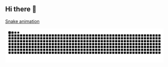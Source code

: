 ## Hi there 👋

[Snake animation](https://github.com/ericksvargas/ericksvargas/tree/main)

<picture>
  <source media="(prefers-color-scheme: dark)" srcset="https://raw.githubusercontent.com/ericksvargas/ericksvargas/output/github-contribution-grid-snake-dark.svg">
  <source media="(prefers-color-scheme: light)" srcset="https://raw.githubusercontent.com/ericksvargas/ericksvargas/output/github-contribution-grid-snake.svg">
  <img alt="github contribution grid snake animation" src="https://raw.githubusercontent.com/ericksvargas/ericksvargas/output/github-contribution-grid-snake.svg">
</picture>
